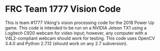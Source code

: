 # FRC Team 1777 Vision Code

This is team #1777 Viking's vision processing code for the 2018 Power Up game. This code is intended to be run on a NVIDIA Jetson TX1 using a Logitech C920 webcam for video input; however, any
computer with a V4L2-compliant webcam should work for testing. This code uses OpenCV 3.4.0 and Python 2.7.12 (should work on any 2.7 subversion).
